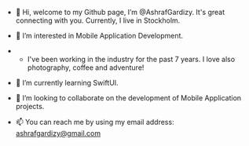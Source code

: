 - 👋 Hi, welcome to my Github page, I’m @AshrafGardizy. It's great connecting with you. Currently, I live in Stockholm.
- 👀 I’m interested in Mobile Application Development.
- - I've been working in the industry for the past 7 years. I love also photography, coffee and adventure!
- 🌱 I’m currently learning SwiftUI.


- 💞️ I’m looking to collaborate on the development of Mobile Application projects.
- 📫 You can reach me by using my email address: ashrafgardizy@gmail.com

<!---
AshrafGardizy/AshrafGardizy is a ✨ special ✨ repository because its `README.md` (this file) appears on your GitHub profile.
You can click the Preview link to take a look at your changes.
--->
